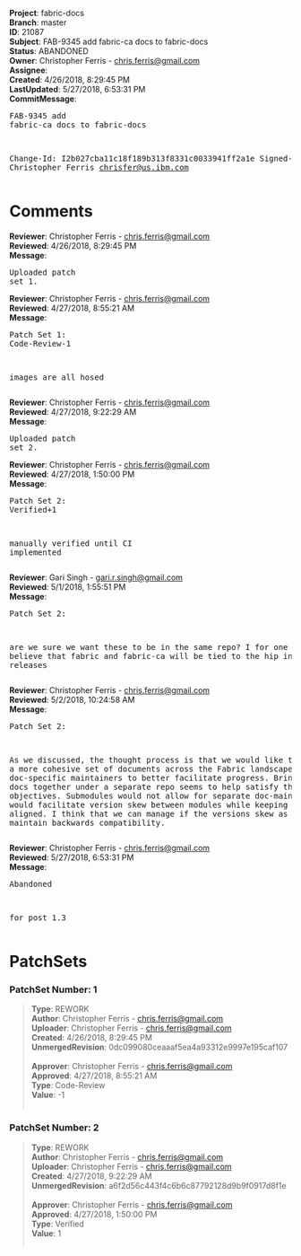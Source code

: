 <strong>Project</strong>: fabric-docs<br><strong>Branch</strong>: master<br><strong>ID</strong>: 21087<br><strong>Subject</strong>: FAB-9345 add fabric-ca docs to fabric-docs<br><strong>Status</strong>: ABANDONED<br><strong>Owner</strong>: Christopher Ferris - chris.ferris@gmail.com<br><strong>Assignee</strong>:<br><strong>Created</strong>: 4/26/2018, 8:29:45 PM<br><strong>LastUpdated</strong>: 5/27/2018, 6:53:31 PM<br><strong>CommitMessage</strong>:<br><pre>FAB-9345 add fabric-ca docs to fabric-docs

Change-Id: I2b027cba11c18f189b313f8331c0033941ff2a1e
Signed-off-by: Christopher Ferris <chrisfer@us.ibm.com>
</pre><h1>Comments</h1><strong>Reviewer</strong>: Christopher Ferris - chris.ferris@gmail.com<br><strong>Reviewed</strong>: 4/26/2018, 8:29:45 PM<br><strong>Message</strong>: <pre>Uploaded patch set 1.</pre><strong>Reviewer</strong>: Christopher Ferris - chris.ferris@gmail.com<br><strong>Reviewed</strong>: 4/27/2018, 8:55:21 AM<br><strong>Message</strong>: <pre>Patch Set 1: Code-Review-1

images are all hosed</pre><strong>Reviewer</strong>: Christopher Ferris - chris.ferris@gmail.com<br><strong>Reviewed</strong>: 4/27/2018, 9:22:29 AM<br><strong>Message</strong>: <pre>Uploaded patch set 2.</pre><strong>Reviewer</strong>: Christopher Ferris - chris.ferris@gmail.com<br><strong>Reviewed</strong>: 4/27/2018, 1:50:00 PM<br><strong>Message</strong>: <pre>Patch Set 2: Verified+1

manually verified until CI implemented</pre><strong>Reviewer</strong>: Gari Singh - gari.r.singh@gmail.com<br><strong>Reviewed</strong>: 5/1/2018, 1:55:51 PM<br><strong>Message</strong>: <pre>Patch Set 2:

are we sure we want these to be in the same repo?  I for one do not believe that fabric and fabric-ca will be tied to the hip in terms of releases</pre><strong>Reviewer</strong>: Christopher Ferris - chris.ferris@gmail.com<br><strong>Reviewed</strong>: 5/2/2018, 10:24:58 AM<br><strong>Message</strong>: <pre>Patch Set 2:

As we discussed, the thought process is that we would like to a) have a more cohesive set of documents across the Fabric landscape b) enable doc-specific maintainers to better facilitate progress. Bringing the docs together under a separate repo seems to help satisfy those objectives. Submodules would not allow for separate doc-maintainers, but would facilitate version skew between modules while keeping the docs aligned. I think that we can manage if the versions skew as long as we maintain backwards compatibility.</pre><strong>Reviewer</strong>: Christopher Ferris - chris.ferris@gmail.com<br><strong>Reviewed</strong>: 5/27/2018, 6:53:31 PM<br><strong>Message</strong>: <pre>Abandoned

for post 1.3</pre><h1>PatchSets</h1><h3>PatchSet Number: 1</h3><blockquote><strong>Type</strong>: REWORK<br><strong>Author</strong>: Christopher Ferris - chris.ferris@gmail.com<br><strong>Uploader</strong>: Christopher Ferris - chris.ferris@gmail.com<br><strong>Created</strong>: 4/26/2018, 8:29:45 PM<br><strong>UnmergedRevision</strong>: 0dc099080ceaaaf5ea4a93312e9997e195caf107<br><br><strong>Approver</strong>: Christopher Ferris - chris.ferris@gmail.com<br><strong>Approved</strong>: 4/27/2018, 8:55:21 AM<br><strong>Type</strong>: Code-Review<br><strong>Value</strong>: -1<br><br></blockquote><h3>PatchSet Number: 2</h3><blockquote><strong>Type</strong>: REWORK<br><strong>Author</strong>: Christopher Ferris - chris.ferris@gmail.com<br><strong>Uploader</strong>: Christopher Ferris - chris.ferris@gmail.com<br><strong>Created</strong>: 4/27/2018, 9:22:29 AM<br><strong>UnmergedRevision</strong>: a6f2d56c443f4c6b6c87792128d9b9f0917d8f1e<br><br><strong>Approver</strong>: Christopher Ferris - chris.ferris@gmail.com<br><strong>Approved</strong>: 4/27/2018, 1:50:00 PM<br><strong>Type</strong>: Verified<br><strong>Value</strong>: 1<br><br></blockquote>